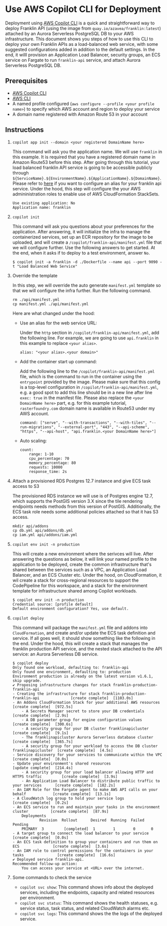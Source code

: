 # Use AWS Copilot CLI for Deployment

Deployment using [AWS Copilot CLI](https://aws.github.io/copilot-cli/) is a quick and straightforward way to deploy Franklin API (using the image from `quay.io/azavea/franklin:latest`) attached by an Aurora Serverless PostgreSQL DB to your AWS infrastructure. This document shows you steps of how to use this CLI to deploy your own Franklin APIs as a load-balanced web service, with some suggested configurations added in addition to the default settings. In the end, it willl provision an Application Load Balancer, security groups, an ECS service on Fargate to run `franklin-api` service, and attach Aurora Serverless PostgreSQL DB.

## Prerequisites
- [AWS Copilot CLI](https://aws.github.io/copilot-cli/docs/overview/)
- [AWS CLI](https://aws.amazon.com/cli/)
- A named profile configured (`aws configure --profile <your profile name>`) to specify which AWS account and region to deploy your service
- A domain name registered with Amazon Route 53 in your account

## Instructions
1. `copilot app init --domain <your registered DomainName here>`
    
    This command will ask you the application name. We will use `franklin` in this example. It is required that you have a registered domain name in Amazon Route53 before this step. After going through this tutorial, your load balanced franklin API service is going to be accessible publicly through `${ServiceName}.${EnvironmentName}.${ApplicationName}.${DomainName}`. Please refer to [here](https://aws.github.io/copilot-cli/docs/developing/domain/#how-do-i-configure-an-alias-for-my-service) if you want to configure an alias for your franklin api service. Under the hood, this step will configure the your AWS admininistration roles to enable use of AWS CloudFormation StackSets.

    ```
    Use existing application: No
    Application name: franklin
    ```

2. `copilot init`

    This command will ask you questions about your preferences for the application. After answering, it will initialize the infra to manage the containerized services, set up an ECR repository for the image to be uploaded, and will create a `/copilot/franklin-api/manifest.yml` file that we will configure further. Use the following answers to get started. At the end, when it asks if to deploy to a test environment, answer `No`.
    
    ```
    $ copilot init -a franklin -d ./Dockerfile --name api --port 9090 -t "Load Balanced Web Service"
    ```

3. Override the template

    In this step, we will override the auto generate `manifest.yml` template so that we will configure the infra further. Run the following command.

    ```
    rm ./api/manifest.yml
    cp manifest.yml ./api/manifest.yml
    ```

    Here are what changed under the hood:

    - Use an alias for the web service URL:

        Under the `http` section in `/copilot/franklin-api/manifest.yml`, add the following line. For example, we are going to use `api.franklin` in this example to replace `<your alias>`.

        ```
        alias: "<your alias>.<your domain>"
        ```
    - Add the container start up command:

        Add the following line to the `/copilot/franklin-api/manifest.yml` file, which is the command to run in the container using the `entrypoint` provided by the image. Please make sure that this config is a top-level configuration in `/copilot/franklin-api/manifest.yml`, e.g. a good spot to add this line should be in a new line after line `exec: true` in the manifest file. Please also replace the `<your DomainName here>` part, e.g. for this example tutorial, `rasterfoundry.com` domain name is available in Route53 under my AWS account.

        ```
        command: ["serve", "--with-transactions", "--with-tiles", "--run-migrations", "--external-port", "443", "--api-scheme", "https", "--api-host", "api.franklin.<your DomainName here>"]
        ```
    
    - Auto scaling:

        ```
        count:
            range: 1-10
            cpu_percentage: 70
            memory_percentage: 80
            requests: 10000
            response_time: 2s
        ```

4. Attach a provisioned RDS Postgres 12.7 instance and give ECS task access to S3

    The provisioned RDS instance we will use is of Postgres engine 12.7, which supports the PostGIS version 3.X since the tile rendering endpoints needs methods from this version of PostGIS. Additionally, the ECS task role needs some additional policies attached so that it has S3 access.

    ```
    mkdir api/addons
    cp db.yml api/addons/db.yml
    cp iam.yml api/addons/iam.yml
    ```

5. `copilot env init -n production`

    This will create a new environment where the serivces will live. After answering the questions as below, it will link your named profile to the application to be deployed, create the common infrastructure that's shared between the services such as a VPC, an Application Load Balancer, and an ECS Cluster etc. Under the hood, on CloudFormation, it wil create a stack for cross-regional resources to support the CodePipeline for this workspace, and a stack for the environment template for infrastructure shared among Copilot workloads.

    ```
    $ copilot env init -n production
    Credential source: [profile default]
    Default environment configuration? Yes, use default.
    ```

6. `copilot deploy`

    This command will package the `manifest.yml` file and addons into `CloudFormation`, and create and/or update the ECS task definition and service. If all goes well, it should show something like the following in the end. Under the hood, this will create a stack that manages the franklin production API service, and the nested stack attached to the API service: an Aurora Serverless DB service.

    ```
    $ copilot deploy
    Only found one workload, defaulting to: franklin-api
    Only found one environment, defaulting to: production
    Environment production is already on the latest version v1.6.1, skip upgrade.
    ✔ Proposing infrastructure changes for stack franklin-production-franklin-api 
    - Creating the infrastructure for stack franklin-production-franklin-api              [create complete]  [1103.0s]
    - An Addons CloudFormation Stack for your additional AWS resources                  [create complete]  [972.5s]
        - A Secrets Manager secret to store your DB credentials                           [create complete]  [2.9s]
        - A DB parameter group for engine configuration values                            [create complete]  [300.6s]
        - A security group for your DB cluster franklinapicluster                         [create complete]  [9.1s]
        - The franklinapicluster Aurora Serverless database cluster                       [create complete]  [365.7s]
        - A security group for your workload to access the DB cluster franklinapicluster  [create complete]  [4.5s]
    - Service discovery for your services to communicate within the VPC                 [create complete]  [0.0s]
    - Update your environment's shared resources                                        [update complete]  [214.4s]
        - A security group for your load balancer allowing HTTP and HTTPS traffic         [create complete]  [3.9s]
        - An Application Load Balancer to distribute public traffic to your services      [create complete]  [182.2s]
    - An IAM Role for the Fargate agent to make AWS API calls on your behalf            [create complete]  [13.1s]
    - A CloudWatch log group to hold your service logs                                  [create complete]  [0.2s]
    - An ECS service to run and maintain your tasks in the environment cluster          [create complete]  [87.9s]
        Deployments                                                                                           
                Revision  Rollout      Desired  Running  Failed  Pending                                           
        PRIMARY  3         [completed]  1        1        0       0                                                 
    - A target group to connect the load balancer to your service                       [create complete]  [0.0s]
    - An ECS task definition to group your containers and run them on ECS               [create complete]  [3.6s]
    - An IAM role to control permissions for the containers in your tasks               [create complete]  [16.6s]
    ✔ Deployed service franklin-api.
    Recommended follow-up action:
        You can access your service at <URL> over the internet.
    ```

7.  Some commands to check the service
    - `copilot svc show`: This command shows info about the deployed services, including the endpoints, capacity and related resources per environment.
    - `copilot svc status`: This command shows the health statuses, e.g. service status, task status, and related CloudWatch alarms etc.
    - `copilot svc logs`: This command shows the the logs of the deployed service.